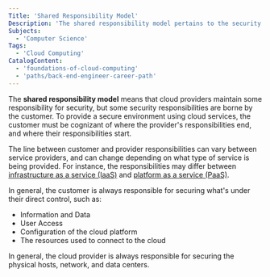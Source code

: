 ```yaml
---
Title: 'Shared Responsibility Model'
Description: 'The shared responsibility model pertains to the security of a cloud account and how the responsibility is split between the cloud provider and the customer.'
Subjects:
  - 'Computer Science'
Tags:
  - 'Cloud Computing'
CatalogContent:
  - 'foundations-of-cloud-computing'
  - 'paths/back-end-engineer-career-path'
---
```


The **shared responsibility model** means that cloud providers maintain some responsibility for security, but some security responsibilities are borne by the customer. To provide a secure environment using cloud services, the customer must be cognizant of where the provider's responsibilities end, and where their responsibilities start.

The line between customer and provider responsibilities can vary between service providers, and can change depending on what type of service is being provided. For instance, the responsibilities may differ between [infrastructure as a service (IaaS)](https://www.codecademy.com/resources/docs/cloud-computing/iaas) and [platform as a service (PaaS)](https://www.codecademy.com/resources/docs/cloud-computing/paas).

In general, the customer is always responsible for securing what's under their direct control, such as:

- Information and Data
- User Access
- Configuration of the cloud platform
- The resources used to connect to the cloud

In general, the cloud provider is always responsible for securing the physical hosts, network, and data centers.
